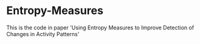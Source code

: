 # Entropy-Measures
This is the code in paper 'Using Entropy Measures to Improve Detection of Changes in Activity Patterns'
